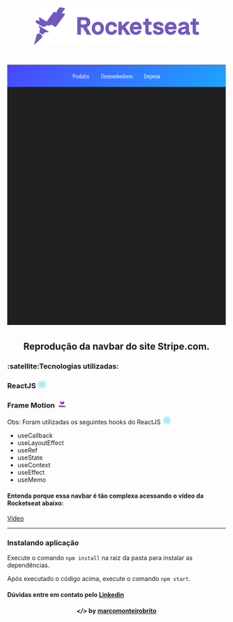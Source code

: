 <h1 align="center">
    <img alt="" title="" src="readme/rocketseat.svg">
</h1>

<h1 align="center">
    <img alt="" title="" src="readme/navbar.gif" width="700" height="600">
</h1>

<h2 align="center">Reprodução da navbar do site Stripe.com.</h2>

<h3><strong>:satellite:Tecnologias utilizadas:</strong></h3>

<h3>ReactJS <img src="readme/react.png" alt="react" height="18"> </h3>
<h3>Frame Motion <img src="readme/framerMotion.png" alt="framer motion" height="18"> </h3>

Obs: Foram utilizadas os seguintes hooks do ReactJS <img src="readme/react.png" alt="react" height="18">

<ul>
<li>useCallback</li>
<li>useLayoutEffect</li>
<li>useRef</li>
<li>useState</li>
<li>useContext</li>
<li>useEffect</li>
<li>useMemo</li>
</ul>

<h4>Entenda porque essa navbar é tão complexa acessando o vídeo da Rocketseat abaixo: </h4>
<a href="https://www.youtube.com/watch?v=B7V0q0ZSz2o&t=7200s" target="_blank">Vídeo</a>

---

### Instalando aplicação

Execute o comando ```npm install``` na raiz da pasta para instalar as dependências.

Após executado o código acima, execute o comando ```npm start```.

<h4>Dúvidas entre em contato pelo <a href="https://www.linkedin.com/in/marco-antonio-monteiro-de-brito-541ba0144/" target="_blank">Linkedin</a> </h4>

<h4 align="center"> <em>&lt;/&gt;</em> by <a href="https://github.com/marcomonteirobrito" target="_blank">marcomonteirobrito</a> </h4>